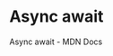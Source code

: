 # Async await

<BadgeLink colorScheme='yellow' badgeText='Read' href='https://developer.mozilla.org/en-US/docs/Web/JavaScript/Reference/Statements/async_function'>Async await - MDN Docs</BadgeLink>
